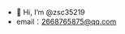 - 👋 Hi, I’m @zsc35219
- email：2668765875@qq.com

<!---
zsc35219/zsc35219 is a ✨ special ✨ repository because its `README.md` (this file) appears on your GitHub profile.
You can click the Preview link to take a look at your changes.
--->
